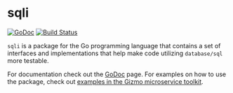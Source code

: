 # sqli

 [![GoDoc](https://godoc.org/github.com/NYTimes/sqli?status.svg)](https://godoc.org/github.com/NYTimes/sqli) [![Build Status](https://travis-ci.org/NYTimes/sqli.svg?branch=master)](https://travis-ci.org/NYTimes/sqli)

`sqli` is a package for the Go programming language that contains a set of interfaces and implementations that help make code utilizing `database/sql` more testable.

For documentation check out the [GoDoc](https://godoc.org/github.com/NYtimes/sqli) page. For examples on how to use the package, check out [examples in the Gizmo microservice toolkit](https://github.com/NYTimes/gizmo/tree/master/examples/servers/nyt-saved-items).

